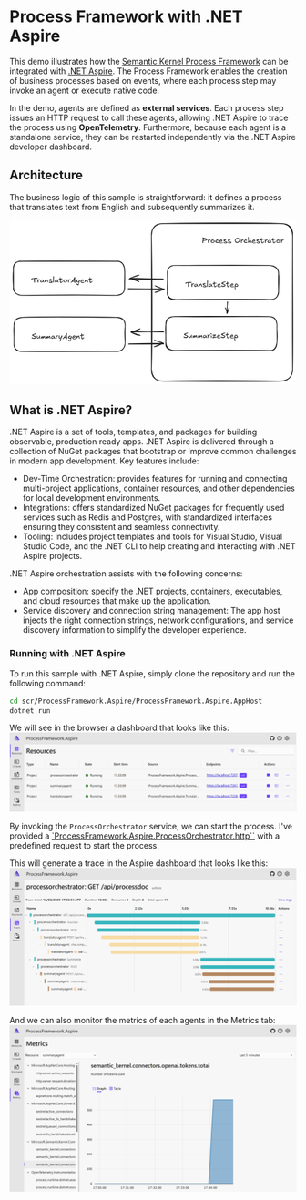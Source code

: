 # Process Framework with .NET Aspire

This demo illustrates how the [Semantic Kernel Process Framework](https://learn.microsoft.com/semantic-kernel/overview) can be integrated with [.NET Aspire](https://learn.microsoft.com/dotnet/aspire/get-started/aspire-overview). The Process Framework enables the creation of business processes based on events, where each process step may invoke an agent or execute native code.

In the demo, agents are defined as **external services**. Each process step issues an HTTP request to call these agents, allowing .NET Aspire to trace the process using **OpenTelemetry**. Furthermore, because each agent is a standalone service, they can be restarted independently via the .NET Aspire developer dashboard.

## Architecture

The business logic of this sample is straightforward: it defines a process that translates text from English and subsequently summarizes it.

![Architecture Diagram](./docs/architecture.png)

## What is .NET Aspire?

.NET Aspire is a set of tools, templates, and packages for building observable, production ready apps. .NET Aspire is delivered through a collection of NuGet packages that bootstrap or improve common challenges in modern app development.
Key features include:

- Dev-Time Orchestration: provides features for running and connecting multi-project applications, container resources, and other dependencies for local development environments.
- Integrations: offers standardized NuGet packages for frequently used services such as Redis and Postgres, with standardized interfaces ensuring they consistent and seamless connectivity.
- Tooling: includes project templates and tools for Visual Studio, Visual Studio Code, and the .NET CLI to help creating and interacting with .NET Aspire projects.

.NET Aspire orchestration assists with the following concerns:

- App composition: specify the .NET projects, containers, executables, and cloud resources that make up the application.
- Service discovery and connection string management: The app host injects the right connection strings, network configurations, and service discovery information to simplify the developer experience.

### Running with .NET Aspire

To run this sample with .NET Aspire, simply clone the repository and run the following command:

```bash
cd scr/ProcessFramework.Aspire/ProcessFramework.Aspire.AppHost
dotnet run
```

We will see in the browser a dashboard that looks like this:
![Aspire Dashboard](./docs/aspire-dashboard.png)

By invoking the `ProcessOrchestrator` service, we can start the process. I've provided a [`ProcessFramework.Aspire.ProcessOrchestrator.http``](./ProcessFramework.Aspire/ProcessFramework.Aspire.ProcessOrchestrator/ProcessFramework.Aspire.ProcessOrchestrator.http) with a predefined request to start the process.

This will generate a trace in the Aspire dashboard that looks like this:
![Aspire Trace](./docs/aspire-traces.png)

And we can also monitor the metrics of each agents in the Metrics tab:
![Aspire Metrics](./docs/aspire-metrics.png)